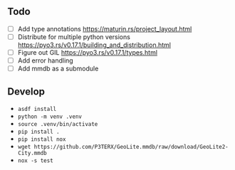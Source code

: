 ## Todo
- [ ] Add type annotations https://maturin.rs/project_layout.html
- [ ] Distribute for multiple python versions https://pyo3.rs/v0.17.1/building_and_distribution.html
- [ ] Figure out GIL https://pyo3.rs/v0.17.1/types.html
- [ ] Add error handling
- [ ] Add mmdb as a submodule

## Develop

- `asdf install`
- `python -m venv .venv`
- `source .venv/bin/activate`
- `pip install .`
- `pip install nox`
- `wget https://github.com/P3TERX/GeoLite.mmdb/raw/download/GeoLite2-City.mmdb`
- `nox -s test`